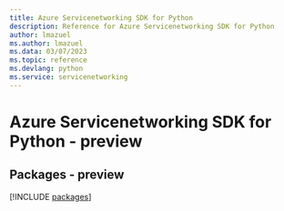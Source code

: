 ```yaml
---
title: Azure Servicenetworking SDK for Python
description: Reference for Azure Servicenetworking SDK for Python
author: lmazuel
ms.author: lmazuel
ms.data: 03/07/2023
ms.topic: reference
ms.devlang: python
ms.service: servicenetworking
---
```

# Azure Servicenetworking SDK for Python - preview
## Packages - preview
[!INCLUDE [packages](servicenetworking-index.md)]
